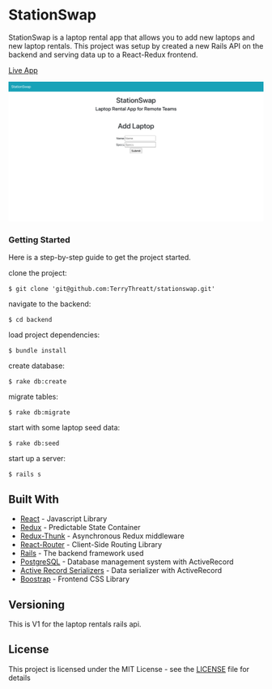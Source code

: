 # StationSwap

StationSwap is a laptop rental app that allows you to add new laptops and new laptop rentals. This project was setup by created a new Rails API on the backend and serving data up to a React-Redux frontend.

[Live App](https://stationswap-app.herokuapp.com/)

![StationSwap](StationSwap.png)

### Getting Started

Here is a step-by-step guide to get the project started.

clone the project:
```
$ git clone 'git@github.com:TerryThreatt/stationswap.git'
```

navigate to the backend:

```
$ cd backend
```

load project dependencies:

```
$ bundle install
```

create database:

```
$ rake db:create
```

migrate tables:

```
$ rake db:migrate
```

start with some laptop seed data:

```
$ rake db:seed
```

start up a server:

```
$ rails s
```


## Built With
* [React](https://reactjs.org/) - Javascript Library
* [Redux](https://redux.js.org/) - Predictable State Container
* [Redux-Thunk](https://github.com/reduxjs/redux-thunk) - Asynchronous Redux middleware
* [React-Router](https://reactrouter.com/) - Client-Side Routing Library
* [Rails](https://rubyonrails.org/) - The backend framework used
* [PostgreSQL](https://www.postgresql.org/) - Database management system with ActiveRecord
* [Active Record Serializers](https://github.com/rails-api/active_model_serializers) - Data serializer with ActiveRecord
* [Boostrap](https://getbootstrap.com/) - Frontend CSS Library


## Versioning

This is V1 for the laptop rentals rails api.


## License

This project is licensed under the MIT License - see the [LICENSE](LICENSE) file for details
